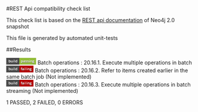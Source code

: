 #REST Api compatibility check list  
  
  
  
  
  
This check list is based on the [REST api documentation](http://docs.neo4j.org/chunked/snapshot/rest-api.html) of Neo4j 2.0 snapshot  
  
This file is generated by automated unit-tests  
  
  
  
  
  
  
  
##Results  
  
  
  
![Passed](./passed.png) Batch operations : 20.16.1. Execute multiple operations in batch  
![Failed](./failed.png) Batch operations : 20.16.2. Refer to items created earlier in the same batch job
  (Not implemented)  
![Failed](./failed.png) Batch operations : 20.16.3. Execute multiple operations in batch streaming
  (Not implemented)  
  
1 PASSED, 2 FAILED, 0 ERRORS  
